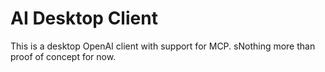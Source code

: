 # AI Desktop Client

This is a desktop OpenAI client with support for MCP. sNothing more than proof of concept for now.